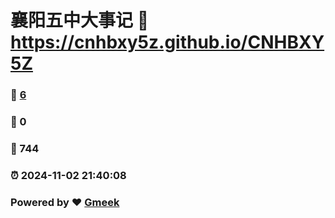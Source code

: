 # 襄阳五中大事记 :link: https://cnhbxy5z.github.io/CNHBXY5Z 
### :page_facing_up: [6](https://cnhbxy5z.github.io/CNHBXY5Z/tag.html) 
### :speech_balloon: 0 
### :hibiscus: 744 
### :alarm_clock: 2024-11-02 21:40:08 
### Powered by :heart: [Gmeek](https://github.com/Meekdai/Gmeek)

